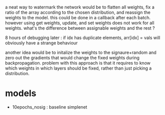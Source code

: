 a neat way to watermark the network would be to flatten all weights, fix a ratio of the array according to the chosen distribution, and reassign the weights to the model. this could be done in a callback after each batch. however using get weights, update, and set weights does not work for all weights. what's the difference between assignable weights and the rest ?

8 hours of debugging later : if idx has duplicate elements, arr[idx] = vals will obviously have a strange behaviour

another idea would be to initalize the weights to the signaure+random and zero out the gradients that would change the fixed weights during backpropagation. problem with this approach is that it requires to know which weights in which layers should be fixed, rather than just picking a distribution.

# models

* 10epochs_nosig : baseline simplenet